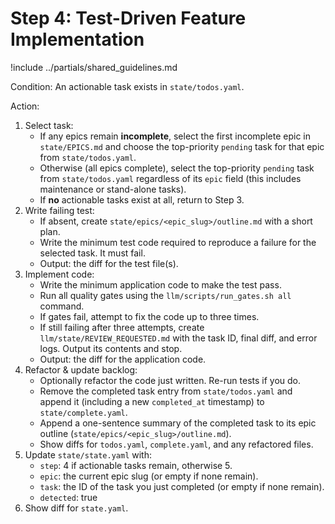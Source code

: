 # Step 4: Test-Driven Feature Implementation

!include ../partials/shared_guidelines.md

Condition: An actionable task exists in `state/todos.yaml`.

Action:
1. Select task:
   * If any epics remain **incomplete**, select the first incomplete epic in `state/EPICS.md` and choose the top-priority `pending` task for that epic from `state/todos.yaml`.
   * Otherwise (all epics complete), select the top-priority `pending` task from `state/todos.yaml` regardless of its `epic` field (this includes maintenance or stand-alone tasks).
   * If **no** actionable tasks exist at all, return to Step 3.
2. Write failing test:
   * If absent, create `state/epics/<epic_slug>/outline.md` with a short plan.
   * Write the minimum test code required to reproduce a failure for the selected task. It must fail.
   * Output: the diff for the test file(s).
3. Implement code:
   * Write the minimum application code to make the test pass.
   * Run all quality gates using the `llm/scripts/run_gates.sh all` command.
   * If gates fail, attempt to fix the code up to three times.
   * If still failing after three attempts, create `llm/state/REVIEW_REQUESTED.md` with the task ID, final diff, and error logs. Output its contents and stop.
   * Output: the diff for the application code.
4. Refactor & update backlog:
   * Optionally refactor the code just written. Re-run tests if you do.
   * Remove the completed task entry from `state/todos.yaml` and append it (including a new `completed_at` timestamp) to `state/complete.yaml`.
   * Append a one-sentence summary of the completed task to its epic outline (`state/epics/<epic_slug>/outline.md`).
   * Show diffs for `todos.yaml`, `complete.yaml`, and any refactored files.
5. Update `state/state.yaml` with:
   * `step`: 4 if actionable tasks remain, otherwise 5.
   * `epic`: the current epic slug (or empty if none remain).
   * `task`: the ID of the task you just completed (or empty if none remain).
   * `detected`: true
6. Show diff for `state.yaml`. 